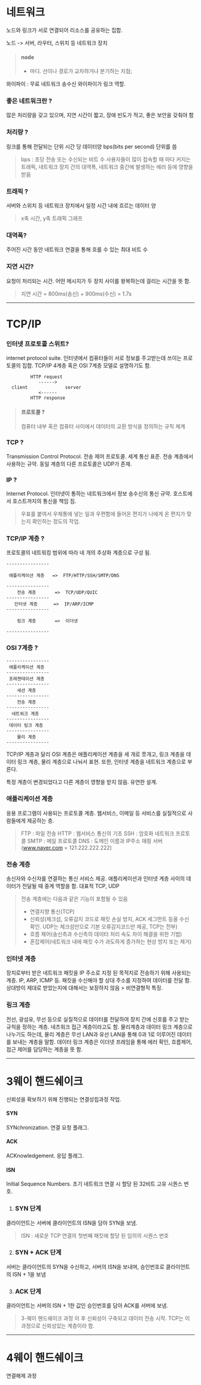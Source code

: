 # 네트워크
노드와 링크가 서로 연결되어 리소스를 공유하는 집합.

노드 -> 서버, 라우터, 스위치 등 네트워크 장치

> #### node
> - 마디. 선이나 경로가 교차하거나 분기하는 지점;

와이파이 : 무료 네트워크 송수신
와이파이가 링크 역할.

### 좋은 네트워크란 ?
많은 처리량을 갖고 있으며, 지연 시간이 짧고, 장애 빈도가 적고, 좋은 보안을 갖춰야 함

### 처리량 ?
링크를 통해 전달되는 단위 시간 당 데이터양
bps(bits per second) 단위를 씀
> bps : 초당 전송 또는 수신되는 비트 수
사용자들이 많이 접속할 때 마다 커지는 트래픽, 네트워크 장치 간의 대역폭, 네트워크 중간에 발생하는 에러 등에 영향을 받음

### 트래픽 ?
서버와 스위치 등 네트워크 장치에서 일정 시간 내에 흐르는 데이터 양
> x축 시간, y축 트래픽 그래프

### 대역폭?
주어진 시간 동안 네트워크 연결을 통해 흐를 수 있는 최대 비트 수

### 지연 시간?
요청이 처리되는 시간. 어떤 메시지가 두 장치 사이를 왕복하는데 걸리는 시간을 뜻 함.
> 지연 시간 = 800ms(송신) + 900ms(수신) = 1.7s

---

# TCP/IP

### 인터넷 프로토콜 스위트?
internet protocol suite. 인터넷에서 컴퓨터들이 서로 정보를 주고받는데 쓰이는 프로토콜의 집합.
TCP/IP 4계층 혹은 OSI 7계층 모델로 설명하기도 함.

```
         HTTP request
            ------>
  client              server
            <------
         HTTP response
```

> #### 프로토콜 ?
> 컴퓨터 내부 혹은 컴퓨터 사이에서 데이터의 교환 방식을 정의하는 규칙 체계

### TCP ?
Transmission Control Protocol. 전송 제어 프로토콜. 세계 통신 표준. 전송 계층에서 사용하는 규약. 동일 계층의 다른 프로토콜은 UDP가 존재.

### IP ?
Internet Protocol. 인터넷이 통하는 네트워크에서 정보 송수신의 통신 규약. 호스트에서 호스트까지의 통신을 책임 짐.
> 우표를 붙여서 우체통에 넣는 일과 우편함에 들어온 편지가 나에게 온 편지가 맞는지 확인하는 정도의 작업.

### TCP/IP 계층 ?
프로토콜의 네트워킹 범위에 따라 네 개의 추상화 계층으로 구성 됨.
```
----------------

 애플리케이션 계층   =>  FTP/HTTP/SSH/SMTP/DNS

----------------
    전송 계층       =>  TCP/UDP/QUIC
----------------
   인터넷 계층      =>  IP/ARP/ICMP
----------------

    링크 계층       =>  이더넷

----------------
```

### OSI 7계층 ?
```
----------------
 애플리케이션 계층
----------------
 프레젠테이션 계층
----------------
    세션 계층
----------------
    전송 계층
----------------
  네트워크 계층
----------------
 데이터 링크 계층
----------------
    물리 계층
----------------
```

TCP/IP 계층과 달리 OSI 계층은 애플리케이션 계층을 세 개로 쪼개고, 링크 계층을 데이터 링크 계층, 물리 계층으로 나눠서 표현. 또한, 인터넷 계층을 네트워크 계층으로 부른다.

특정 계층이 변경되었다고 다른 계층이 영향을 받지 않음. 유연한 설계.

### 애플리케이션 계층
응용 프로그램이 사용되는 프로토콜 계층.
웹서비스, 이메일 등 서비스를 실질적으로 사람들에게 제공하는 층.

> FTP : 파일 전송
> HTTP : 웹서비스 통신의 기초
> SSH : 암호화 네트워크 프로토콜
> SMTP : 메일 프로토콜
> DNS : 도메인 이름과 IP주소 매핑 서버(www.naver.com = 121.222.222.222)

### 전송 계층
송신자와 수신자를 연결하는 통신 서비스 제공.
애플리케이션과 인터넷 계층 사이의 데이터가 전달될 때 중계 역할을 함. 대표적 TCP, UDP
> 전송 계층에는 다음과 같은 기능이 포함될 수 있음
> - 연결지향 통신(TCP)
> - 신뢰성(체크섬, 오류감지 코드로 패킷 손실 방지, ACK 세그먼트 등올 수신 확인. UDP는 체크섬만으로 기본 오류감지코드만 제공, TCP는 전부)
> - 흐름 제어(송신측과 수신측의 데이터 처리 속도 차이 해결을 위한 기법)
> - 혼잡제어(네트워크 내에 패킷 수가 과도하게 증가하는 현상 방지 또는 제거)

### 인터넷 계층
장치로부터 받은 네트워크 패킷을 IP 주소로 지정 된 목적지로 전송하기 위해 사용되는 계층. IP, ARP, ICMP 등. 패킷을 수신해야 할 상대 주소를 지정하여 데이터를 전달 함. 상대방이 제대로 받았는지에 대해서는 보장하지 않음 > 비연결형적 특징.

### 링크 계층
전선, 광섬유, 무선 등으로 실질적으로 데이터를 전달하여 장치 간에 신호를 주고 받는 규칙을 정하는 계층. 네츠워크 접근 계층이라고도 함. 물리계층과 데이터 링크 계층으로 나누기도 하는데, 물리 계층은 무선 LAN과 유선 LAN을 통해 0과 1로 이루어진 데이터를 보내는 계층을 말함. 데이터 링크 계층은 이더넷 프레임을 통해 에러 확인, 흐름제어, 접근 제어를 담당하는 계층을 뜻 함.

---

# 3웨이 핸드쉐이크
신뢰성을 확보하기 위해 진행되는 연결성립과정 작업.

#### SYN
SYNchronization. 연결 요청 플래그.

#### ACK
ACKnowledgement. 응답 플래그.

#### ISN
Initial Sequence Numbers. 초기 네트워크 연결 시 할당 된 32비트 고유 시퀀스 번호.

1. ### SYN 단계
클라이언트는 서버에 클라이언트의 ISN을 담아 SYN을 보냄.
> ISN : 새로운 TCP 연결의 첫번째 패킷에 할당 된 임의의 시퀀스 번호

2. ### SYN + ACK 단계
서버는 클라이언트의 SYN을 수신하고, 서버의 ISN을 보내며, 승인번호로 클라이언트의 ISN + 1을 보냄

3. ### ACK 단계
클라이언트는 서버의 ISN + 1한 값인 승인번호를 담아 ACK를 서버에 보냄. 

> 3-웨이 핸드쉐이크 과정 이 후 신뢰성이 구축되고 데이터 전송 시작. TCP는 이 과정으로 신뢰성있는 계층이라 함.

---

# 4웨이 핸드쉐이크
연결해제 과정